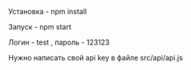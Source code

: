 Установка - npm install 

Запуск - npm start

Логин - test , пароль - 123123

Нужно написать свой api key в файле src/api/api.js



